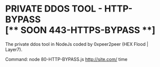 <h1>PRIVATE DDOS TOOL - HTTP-BYPASS<br>[** SOON 443-HTTPS-BYPASS **]</h1>

The private ddos tool in NodeJs coded by 0xpeer2peer (HEX Flood | Layer7).

Command: node 80-HTTP-BYPASS.js http://site.com/ time
